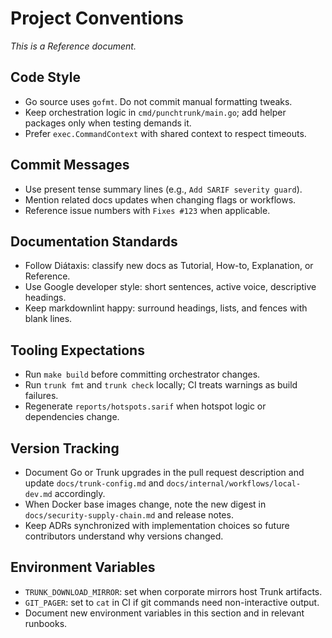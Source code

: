 # Project Conventions

_This is a Reference document._

## Code Style

- Go source uses `gofmt`. Do not commit manual formatting tweaks.
- Keep orchestration logic in `cmd/punchtrunk/main.go`; add helper packages only when testing demands it.
- Prefer `exec.CommandContext` with shared context to respect timeouts.

## Commit Messages

- Use present tense summary lines (e.g., `Add SARIF severity guard`).
- Mention related docs updates when changing flags or workflows.
- Reference issue numbers with `Fixes #123` when applicable.

## Documentation Standards

- Follow Diátaxis: classify new docs as Tutorial, How-to, Explanation, or Reference.
- Use Google developer style: short sentences, active voice, descriptive headings.
- Keep markdownlint happy: surround headings, lists, and fences with blank lines.

## Tooling Expectations

- Run `make build` before committing orchestrator changes.
- Run `trunk fmt` and `trunk check` locally; CI treats warnings as build failures.
- Regenerate `reports/hotspots.sarif` when hotspot logic or dependencies change.

## Version Tracking

- Document Go or Trunk upgrades in the pull request description and update `docs/trunk-config.md` and `docs/internal/workflows/local-dev.md` accordingly.
- When Docker base images change, note the new digest in `docs/security-supply-chain.md` and release notes.
- Keep ADRs synchronized with implementation choices so future contributors understand why versions changed.

## Environment Variables

- `TRUNK_DOWNLOAD_MIRROR`: set when corporate mirrors host Trunk artifacts.
- `GIT_PAGER`: set to `cat` in CI if git commands need non-interactive output.
- Document new environment variables in this section and in relevant runbooks.
